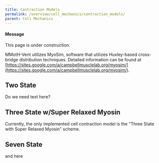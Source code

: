 ```yaml
---
title: Contraction Models
permalink: /overview/cell_mechanics/contraction_models/
parent: Cell Mechanics
---
```


<div class="notice--info">
  <h4>Message</h4>
  <p>This page is under  construction.</p>
</div>

MMotH-Vent utilizes MyoSim, software that utilizes Huxley-based cross-bridge distribution techniques. Detailed information can be found at [https://sites.google.com/a/campbellmusclelab.org/myosim/](https://sites.google.com/a/campbellmusclelab.org/myosim/).

## Two State
Do we need text here?

## Three State w/Super Relaxed Myosin
Currently, the only implemented cell contraction model is the "Three State with Super Relaxed Myosin" scheme.
## Seven State
and here
